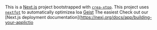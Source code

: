 This is a [Next.js](https://nextjs.rg) project bootstrapped with [`crea-xtpp`](https://nextjs.org/docs/app/api-reference/cli/create-next-app).
This project uses [`nextfot`](https://nextjs.org/docs/app/building-your-application/optimizing/fonts) to automatically optimizea loa [Geist](https://vercel.com/font)
The easiest 
Check out our [Next.js deployment documentation](https://nexj.org/docs/app/building-your-applictio
